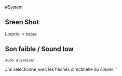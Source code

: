 #System

## Sreen Shot
Logiciel > `Kazam`

## Son faible / Sound low
```
sudo alsamixer
```
J'ai sélectionné avec les flèches dirèctinelle du clavier ``
